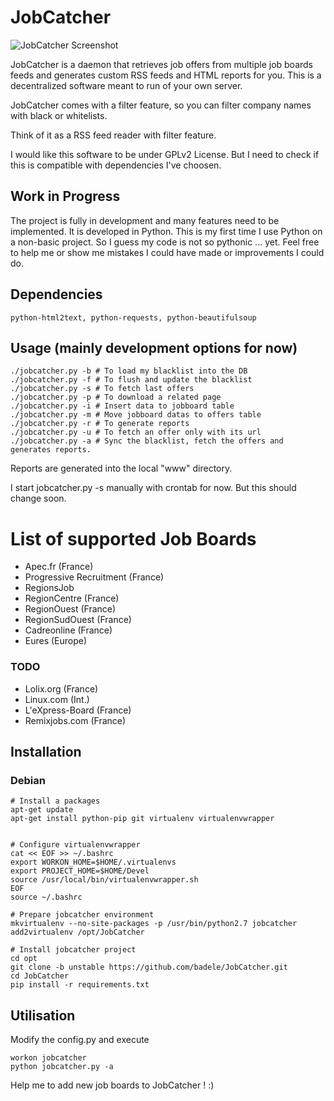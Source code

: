# JobCatcher

![JobCatcher Screenshot](https://raw.github.com/yoannsculo/JobCatcher/master/screenshots/jobcatcher.png)

JobCatcher is a daemon that retrieves job offers from multiple job boards feeds
and generates custom RSS feeds and HTML reports for you. This is a decentralized
software meant to run of your own server.

JobCatcher comes with a filter feature, so you can filter company names with
black or whitelists.

Think of it as a RSS feed reader with filter feature.

I would like this software to be under GPLv2 License. But I need to check if
this is compatible with dependencies I've choosen.

## Work in Progress

The project is fully in development and many features need to be implemented.
It is developed in Python. This is my first time I use Python on a non-basic
project. So I guess my code is not so pythonic ... yet. Feel free to help me or
show me mistakes I could have made or improvements I could do.

## Dependencies

	python-html2text, python-requests, python-beautifulsoup

## Usage (mainly development options for now)

	./jobcatcher.py -b # To load my blacklist into the DB
	./jobcatcher.py -f # To flush and update the blacklist
	./jobcatcher.py -s # To fetch last offers
	./jobcatcher.py -p # To download a related page
	./jobcatcher.py -i # Insert data to jobboard table
	./jobcatcher.py -m # Move jobboard datas to offers table
	./jobcatcher.py -r # To generate reports
	./jobcatcher.py -u # To fetch an offer only with its url
	./jobcatcher.py -a # Sync the blacklist, fetch the offers and generates reports.

Reports are generated into the local "www" directory.

I start jobcatcher.py -s manually with crontab for now. But this should change
soon.

# List of supported Job Boards

- Apec.fr (France)
- Progressive Recruitment (France)
- RegionsJob
 - RegionCentre (France)
 - RegionOuest (France)
 - RegionSudOuest (France)
- Cadreonline (France)
- Eures (Europe)

### TODO

- Lolix.org (France)
- Linux.com (Int.)
- L'eXpress-Board (France)
- Remixjobs.com (France)

## Installation

### Debian

    # Install a packages
    apt-get update
    apt-get install python-pip git virtualenv virtualenvwrapper


    # Configure virtualenvwrapper
    cat << EOF >> ~/.bashrc
    export WORKON_HOME=$HOME/.virtualenvs
    export PROJECT_HOME=$HOME/Devel
    source /usr/local/bin/virtualenvwrapper.sh
    EOF
    source ~/.bashrc
    
    # Prepare jobcatcher environment
    mkvirtualenv --no-site-packages -p /usr/bin/python2.7 jobcatcher
    add2virtualenv /opt/JobCatcher

    # Install jobcatcher project
    cd opt
    git clone -b unstable https://github.com/badele/JobCatcher.git
    cd JobCatcher
    pip install -r requirements.txt

## Utilisation

Modify the config.py and execute

    workon jobcatcher
    python jobcatcher.py -a


Help me to add new job boards to JobCatcher ! :)
